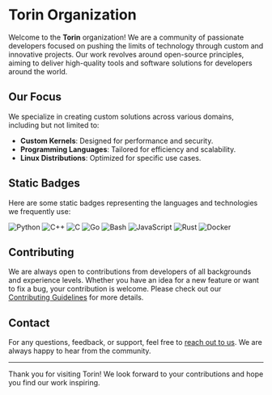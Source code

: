# Torin Organization

Welcome to the **Torin** organization! We are a community of passionate developers focused on pushing the limits of technology through custom and innovative projects. Our work revolves around open-source principles, aiming to deliver high-quality tools and software solutions for developers around the world.

## Our Focus

We specialize in creating custom solutions across various domains, including but not limited to:
- **Custom Kernels**: Designed for performance and security.
- **Programming Languages**: Tailored for efficiency and scalability.
- **Linux Distributions**: Optimized for specific use cases.

## Static Badges

Here are some static badges representing the languages and technologies we frequently use:

![Python](https://img.shields.io/badge/Python-3.9%2B-blue)
![C++](https://img.shields.io/badge/C++-17%2B-brightgreen)
![C](https://img.shields.io/badge/C-11%2B-lightgrey)
![Go](https://img.shields.io/badge/Go-1.16%2B-cyan)
![Bash](https://img.shields.io/badge/Bash-5.0%2B-yellow)
![JavaScript](https://img.shields.io/badge/JavaScript-ES6%2B-orange)
![Rust](https://img.shields.io/badge/Rust-1.5%2B-red)
![Docker](https://img.shields.io/badge/Docker-20.10%2B-blueviolet)


## Contributing

We are always open to contributions from developers of all backgrounds and experience levels. Whether you have an idea for a new feature or want to fix a bug, your contribution is welcome. Please check out our [Contributing Guidelines](CONTRIBUTING.md) for more details.

## Contact

For any questions, feedback, or support, feel free to [reach out to us](mailto:torinproject.contact@gmail.com). We are always happy to hear from the community.

---

Thank you for visiting Torin! We look forward to your contributions and hope you find our work inspiring.
